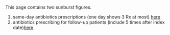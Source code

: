 This page contains two sunburst figures.
  1. same-day antibiotics prescriptions (one day shows 3 Rx at most) [here](https://rriefu.github.io/myplot_repo/same_day_ab_sunburst_plot.html)
  2. antibiotics prescribing for follow-up patients (include 5 times after index date)[here](https://rriefu.github.io/myplot_repo/patient_follow_sunburst_plot.html)

